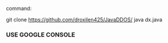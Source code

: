command:

git clone https://github.com/droxilen425/JavaDDOS/
java dx.java


### USE GOOGLE CONSOLE ###
